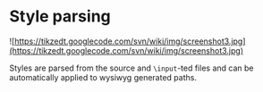 # Style parsing #

![https://tikzedt.googlecode.com/svn/wiki/img/screenshot3.jpg](https://tikzedt.googlecode.com/svn/wiki/img/screenshot3.jpg)

Styles are parsed from the source and `\input`-ted files and can be automatically applied to wysiwyg generated paths.